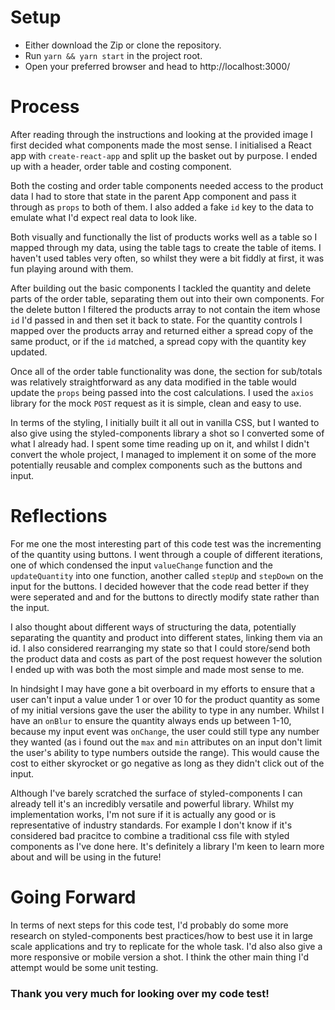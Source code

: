 # Setup
* Either download the Zip or clone the repository.
* Run `yarn && yarn start` in the project root.
* Open your preferred browser and head to http://localhost:3000/
 
# Process

After reading through the instructions and looking at the provided image I first decided what components made the most sense. I initialised a React app with `create-react-app` and split up the basket out by purpose. I ended up with a header, order table and costing component.
 
Both the costing and order table components needed access to the product data I had to store that state in the parent App component and pass it through as `props` to both of them. I also added a fake `id` key to the data to emulate what I'd expect real data to look like.

Both visually and functionally the list of products works well as a table so I mapped through my data, using the table tags to create the table of items. I haven't used tables very often, so whilst 
they were a bit fiddly at first, it was fun playing around with them.

After building out the basic components I tackled the quantity and delete parts of the order table, separating them out into their own components. For the delete button I filtered the products array to not contain the item whose `id` I'd passed in and then set it back to state. For the quantity controls I mapped over the products array and returned either a spread copy of the same product, or if the `id` matched, a spread copy with the quantity key updated.

Once all of the order table functionality was done, the section for sub/totals was relatively straightforward as any data modified in the table would update the `props` being passed into the cost calculations. I used the `axios` library for the mock `POST` request as it is simple, clean and easy to use.
 
In terms of the styling, I initially built it all out in vanilla CSS, but I wanted to also give using the styled-components library a shot so I converted some of what I already had. I spent some time reading up on it, and whilst I didn't convert the whole project, I managed to implement it on some of the more potentially reusable and complex components such as the buttons and input.
 
# Reflections
 
For me one the most interesting part of this code test was the incrementing of the quantity using buttons. I went through a couple of different iterations, one of which condensed the input `valueChange` function and the `updateQuantity` into one function, another called `stepUp` and `stepDown` on the input for the buttons. I decided however that the code read better if they were seperated and and for the buttons to directly modify state rather than the input.
 
I also thought about different ways of structuring the data, potentially separating the quantity and  product into different states, linking them via an id. I also considered rearranging my state so that I could store/send both the product data and costs as part of the post request however the solution I ended up with was both the most simple and made most sense to me.
 
In hindsight I may have gone a bit overboard in my efforts to ensure that a user can't input a value under 1 or over 10 for the product quantity as some of my initial versions gave the user the ability to type in any number. Whilst I have an `onBlur` to ensure the quantity always ends up between 1-10, because my input event was `onChange`, the user could still type any number they wanted (as i found out the `max` and `min` attributes on an input don't limit the user's ability to type numbers outside the range). This would cause the cost to either skyrocket or go negative as long as they didn't click out of the input.
 
Although I've barely scratched the surface of styled-components I can already tell it's an incredibly versatile and powerful library. Whilst my implementation works, I'm not sure if it is actually any good or is representative of industry standards. For example I don't know if it's considered bad pracitce to combine a traditional css file with styled components as I've done here. It's definitely a library I'm keen to learn more about and will be using in the future!
 
# Going Forward
 
In terms of next steps for this code test, I'd probably do some more research on styled-components best practices/how to best use it in large scale applications and try to replicate for the whole task. I'd also also give a more responsive or mobile version a shot. I think the other main thing I'd attempt would be some unit testing.
 
 
### Thank you very much for looking over my code test!
 
